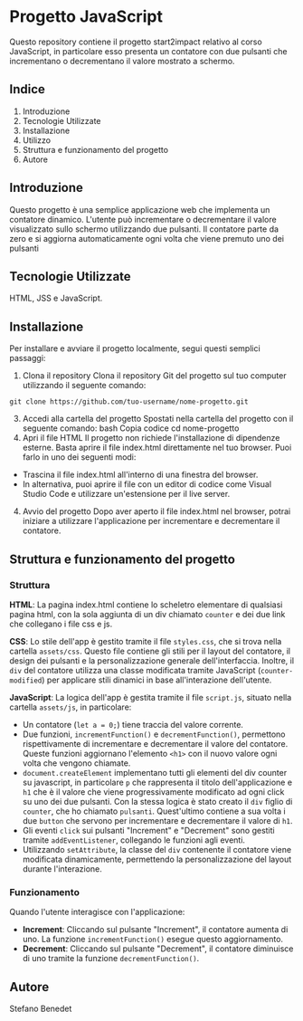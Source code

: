 # Progetto JavaScript
Questo repository contiene il progetto start2impact relativo al corso JavaScript, in particolare esso presenta un contatore con due pulsanti che incrementano o decrementano il valore mostrato a schermo.
## Indice
1. Introduzione
2. Tecnologie Utilizzate
3. Installazione
4. Utilizzo
5. Struttura e funzionamento del progetto
6. Autore
## Introduzione
Questo progetto è una semplice applicazione web che implementa un contatore dinamico. L'utente può incrementare o decrementare il valore visualizzato sullo schermo utilizzando due pulsanti. Il contatore parte da zero e si aggiorna automaticamente ogni volta che viene premuto uno dei pulsanti
## Tecnologie Utilizzate
HTML, JSS e JavaScript.
## Installazione
Per installare e avviare il progetto localmente, segui questi semplici passaggi:
1. Clona il repository
Clona il repository Git del progetto sul tuo computer utilizzando il seguente comando:

`git clone https://github.com/tuo-username/nome-progetto.git`

3. Accedi alla cartella del progetto
Spostati nella cartella del progetto con il seguente comando:
bash
Copia codice
cd nome-progetto
4. Apri il file HTML
Il progetto non richiede l'installazione di dipendenze esterne. Basta aprire il file index.html direttamente nel tuo browser. Puoi farlo in uno dei seguenti modi:
* Trascina il file index.html all'interno di una finestra del browser.
* In alternativa, puoi aprire il file con un editor di codice come Visual Studio Code e utilizzare un'estensione per il live server.
4. Avvio del progetto
Dopo aver aperto il file index.html nel browser, potrai iniziare a utilizzare l'applicazione per incrementare e decrementare il contatore.
## Struttura e funzionamento del progetto
### Struttura
__HTML__: La pagina index.html contiene lo scheletro elementare di qualsiasi pagina html, con la sola aggiunta di un div chiamato `counter` e dei due link che collegano i file css e js.

__CSS__: Lo stile dell'app è gestito tramite il file `styles.css`, che si trova nella cartella `assets/css`. Questo file contiene gli stili per il layout del contatore, il design dei pulsanti e la personalizzazione generale dell'interfaccia. Inoltre, il `div` del contatore utilizza una classe modificata tramite JavaScript (`counter-modified`) per applicare stili dinamici in base all'interazione dell'utente.

__JavaScript__: La logica dell'app è gestita tramite il file `script.js`, situato nella cartella `assets/js`, in particolare:
* Un contatore (`let a = 0;`) tiene traccia del valore corrente.
* Due funzioni, `incrementFunction()` e `decrementFunction()`, permettono rispettivamente di incrementare e decrementare il valore del contatore. Queste funzioni aggiornano l'elemento `<h1>` con il nuovo valore ogni volta che vengono chiamate.
* `document.createElement` implementano tutti gli elementi del div counter su javascript, in particolare `p` che rappresenta il titolo dell'applicazione e `h1` che è il valore che viene progressivamente modificato ad ogni click su uno dei due pulsanti. Con la stessa logica è stato creato il `div` figlio di `counter`, che ho chiamato `pulsanti`. Quest'ultimo contiene a sua volta i due `button` che servono per incrementare e decrementare il valore di `h1`.
* Gli eventi `click` sui pulsanti "Increment" e "Decrement" sono gestiti tramite `addEventListener`, collegando le funzioni agli eventi.
* Utilizzando `setAttribute`, la classe del `div` contenente il contatore viene modificata dinamicamente, permettendo la personalizzazione del layout durante l'interazione.
### Funzionamento
Quando l'utente interagisce con l'applicazione:

* __Increment__: Cliccando sul pulsante "Increment", il contatore aumenta di uno. La funzione `incrementFunction()` esegue questo aggiornamento.
* __Decrement__: Cliccando sul pulsante "Decrement", il contatore diminuisce di uno tramite la funzione `decrementFunction()`.
## Autore
Stefano Benedet


